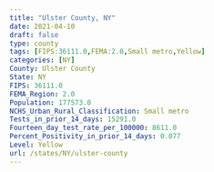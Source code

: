 ```yaml
---
title: "Ulster County, NY"
date: 2021-04-10
draft: false
type: county
tags: [FIPS:36111.0,FEMA:2.0,Small metro,Yellow]
categories: [NY]
County: Ulster County
State: NY
FIPS: 36111.0
FEMA_Region: 2.0
Population: 177573.0
NCHS_Urban_Rural_Classification: Small metro
Tests_in_prior_14_days: 15291.0
Fourteen_day_test_rate_per_100000: 8611.0
Percent_Positivity_in_prior_14_days: 0.077
Level: Yellow
url: /states/NY/ulster-county
---
```



